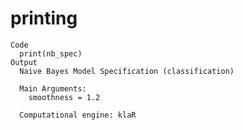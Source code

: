 # printing

    Code
      print(nb_spec)
    Output
      Naive Bayes Model Specification (classification)
      
      Main Arguments:
        smoothness = 1.2
      
      Computational engine: klaR 
      

